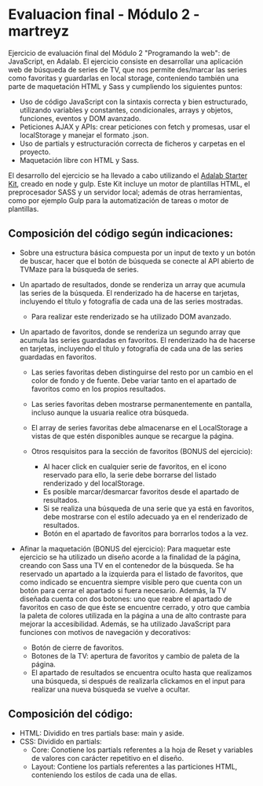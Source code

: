 # Evaluacion final - Módulo 2 - martreyz

Ejercicio de evaluación final del Módulo 2 "Programando la web": de JavaScript, en Adalab.
El ejercicio consiste en desarrollar una aplicación web de búsqueda de series de TV, que nos permite
des/marcar las series como favoritas y guardarlas en local storage, conteniendo también una parte de maquetación HTML y Sass y cumpliendo los siguientes puntos:

- Uso de código JavaScript con la sintaxis correcta y bien estructurado, utilizando variables y constantes, condicionales, arrays y objetos, funciones, eventos y DOM avanzado.
- Peticiones AJAX y APIs: crear peticiones con fetch y promesas, usar el localStorage y manejar el formato .json.
- Uso de partials y estructuración correcta de ficheros y carpetas en el proyecto.
- Maquetación libre con HTML y Sass.

El desarrollo del ejercicio se ha llevado a cabo utilizando el [Adalab Starter Kit](https://github.com/Adalab/adalab-web-starter-kit), creado en node y gulp. Este Kit incluye un motor de plantillas HTML, el preprocesador SASS y un servidor local; además de otras herramientas, como por ejemplo Gulp para la automatización de tareas o motor de plantillas.

## Composición del código según indicaciones:

- Sobre una estructura básica compuesta por un input de texto y un botón de buscar, hacer que el botón de búsqueda se conecte al API abierto de TVMaze para la búsqueda de series.
- Un apartado de resultados, donde se renderiza un array que acumula las series de la búsqueda. El renderizado ha de hacerse en tarjetas, incluyendo el título y fotografía de cada una de las series mostradas.
  - Para realizar este renderizado se ha utilizado DOM avanzado.
- Un apartado de favoritos, donde se renderiza un segundo array que acumula las series guardadas en favoritos. El renderizado ha de hacerse en tarjetas, incluyendo el título y fotografía de cada una de las series guardadas en favoritos.

  - Las series favoritas deben distinguirse del resto por un cambio en el color de fondo y de fuente. Debe variar tanto en el apartado de favoritos como en los propios resultados.
  - Las series favoritas deben mostrarse permanentemente en pantalla, incluso aunque la usuaria realice otra búsqueda.
  - El array de series favoritas debe almacenarse en el LocalStorage a vistas de que estén disponibles aunque se recargue la página.
  - Otros resquisitos para la sección de favoritos (BONUS del ejercicio):

    - Al hacer click en cualquier serie de favoritos, en el icono reservado para ello, la serie debe borrarse del listado renderizado y del localStorage.
    - Es posible marcar/desmarcar favoritos desde el apartado de resultados.
    - Si se realiza una búsqueda de una serie que ya está en favoritos, debe mostrarse con el estilo adecuado ya en el renderizado de resultados.
    - Botón en el apartado de favoritos para borrarlos todos a la vez.

- Afinar la maquetación (BONUS del ejercicio): Para maquetar este ejercicio se ha utilizado un diseño acorde a la finalidad de la página, creando con Sass una TV en el contenedor de la búsqueda. Se ha reservado un apartado a la izquierda para el listado de favoritos, que como indicado se encuentra siempre visible pero que cuenta con un botón para cerrar el apartado si fuera necesario.
  Además, la TV diseñada cuenta con dos botones: uno que reabre el apartado de favoritos en caso de que éste se encuentre cerrado, y otro que cambia la paleta de colores utilizada en la página a una de alto contraste para mejorar la accesibilidad.
  Además, se ha utilizado JavaScript para funciones con motivos de navegación y decorativos:
  - Botón de cierre de favoritos.
  - Botones de la TV: apertura de favoritos y cambio de paleta de la página.
  - El apartado de resultados se encuentra oculto hasta que realizamos una búsqueda, si después de realizarla clickamos en el input para realizar una nueva búsqueda se vuelve a ocultar.

## Composición del código:

- HTML: Dividido en tres partials base: main y aside.
- CSS: Dividido en partials:
  - Core: Conotiene los partials referentes a la hoja de Reset y variables de valores con carácter repetitivo en el diseño.
  - Layout: Contiene los partials referentes a las particiones HTML, conteniendo los estilos de cada una de ellas.
